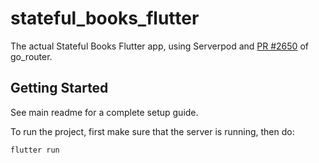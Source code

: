 # stateful_books_flutter

The actual Stateful Books Flutter app, using Serverpod and [PR #2650](https://github.com/flutter/packages/pull/2650) of go_router. 

## Getting Started

See main readme for a complete setup guide.

To run the project, first make sure that the server is running, then do:

    flutter run
